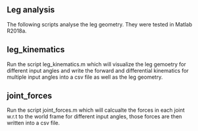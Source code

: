## Leg analysis
The following scripts analyse the leg geometry.
They were tested in  Matlab R2018a.

## leg_kinematics
Run the script leg_kinematics.m which will visualize the leg gemoetry for different input angles and write the forward and differential kinematics for multiple input angles into a csv file as well as the leg geometry.

## joint_forces
Run the script joint_forces.m which will calcualte the forces in each joint w.r.t to the world frame for different input angles, those forces are then written into a csv file.
